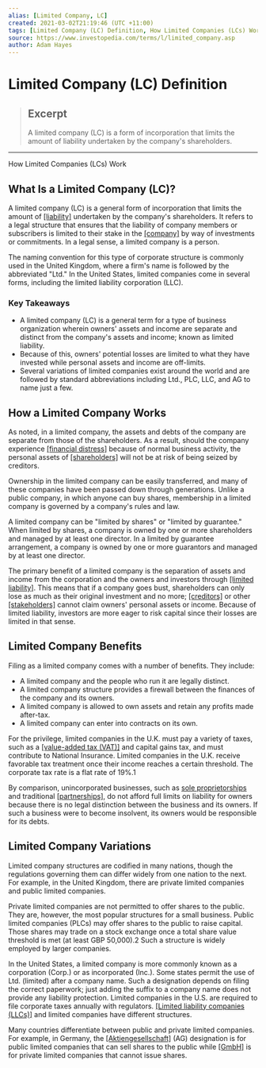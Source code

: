 ```yaml
---
alias: [Limited Company, LC]
created: 2021-03-02T21:19:46 (UTC +11:00)
tags: [Limited Company (LC) Definition, How Limited Companies (LCs) Work]
source: https://www.investopedia.com/terms/l/limited_company.asp
author: Adam Hayes
---
```


# Limited Company (LC) Definition

> ## Excerpt
> A limited company (LC) is a form of incorporation that limits the amount of liability undertaken by the company's shareholders.

---

How Limited Companies (LCs) Work
## What Is a Limited Company (LC)?

A limited company (LC) is a general form of incorporation that limits the amount of [[liability]](https://www.investopedia.com/terms/l/liability.asp) undertaken by the company's shareholders. It refers to a legal structure that ensures that the liability of company members or subscribers is limited to their stake in the [[company]](https://www.investopedia.com/terms/c/company.asp) by way of investments or commitments. In a legal sense, a limited company is a person.

The naming convention for this type of corporate structure is commonly used in the United Kingdom, where a firm's name is followed by the abbreviated "Ltd." In the United States, limited companies come in several forms, including the limited liability corporation (LLC).

### Key Takeaways

-   A limited company (LC) is a general term for a type of business organization wherein owners' assets and income are separate and distinct from the company's assets and income; known as limited liability.
-   Because of this, owners' potential losses are limited to what they have invested while personal assets and income are off-limits.
-   Several variations of limited companies exist around the world and are followed by standard abbreviations including Ltd., PLC, LLC, and AG to name just a few.

## How a Limited Company Works

As noted, in a limited company, the assets and debts of the company are separate from those of the shareholders. As a result, should the company experience [[financial distress]](https://www.investopedia.com/terms/f/financial_distress.asp) because of normal business activity, the personal assets of [[shareholders]](https://www.investopedia.com/terms/s/shareholder.asp) will not be at risk of being seized by creditors.

Ownership in the limited company can be easily transferred, and many of these companies have been passed down through generations. Unlike a public company, in which anyone can buy shares, membership in a limited company is governed by a company's rules and law.

A limited company can be "limited by shares" or "limited by guarantee." When limited by shares, a company is owned by one or more shareholders and managed by at least one director. In a limited by guarantee arrangement, a company is owned by one or more guarantors and managed by at least one director.

The primary benefit of a limited company is the separation of assets and income from the corporation and the owners and investors through [[limited liability]](https://www.investopedia.com/terms/l/limitedliability.asp). This means that if a company goes bust, shareholders can only lose as much as their original investment and no more; [[creditors]](https://www.investopedia.com/terms/c/creditor.asp) or other [[stakeholders]](https://www.investopedia.com/terms/s/stakeholder.asp) cannot claim owners' personal assets or income. Because of limited liability, investors are more eager to risk capital since their losses are limited in that sense.

## Limited Company Benefits

Filing as a limited company comes with a number of benefits. They include:

-   A limited company and the people who run it are legally distinct.
-   A limited company structure provides a firewall between the finances of the company and its owners.
-   A limited company is allowed to own assets and retain any profits made after-tax.
-   A limited company can enter into contracts on its own.

For the privilege, limited companies in the U.K. must pay a variety of taxes, such as a [[value-added tax (VAT)]](https://www.investopedia.com/terms/v/valueaddedtax.asp) and capital gains tax, and must contribute to National Insurance. Limited companies in the U.K. receive favorable tax treatment once their income reaches a certain threshold. The corporate tax rate is a flat rate of 19%.1

By comparison, unincorporated businesses, such as [sole proprietorships](https://www.investopedia.com/terms/s/soleproprietorship.asp) and traditional [[partnerships]](https://www.investopedia.com/terms/p/partnership.asp), do not afford full limits on liability for owners because there is no legal distinction between the business and its owners. If such a business were to become insolvent, its owners would be responsible for its debts.

## Limited Company Variations

Limited company structures are codified in many nations, though the regulations governing them can differ widely from one nation to the next. For example, in the United Kingdom, there are private limited companies and public limited companies.

Private limited companies are not permitted to offer shares to the public. They are, however, the most popular structures for a small business. Public limited companies (PLCs) may offer shares to the public to raise capital. Those shares may trade on a stock exchange once a total share value threshold is met (at least GBP 50,000).2 Such a structure is widely employed by larger companies.

In the United States, a limited company is more commonly known as a corporation (Corp.) or as incorporated (Inc.). Some states permit the use of Ltd. (limited) after a company name. Such a designation depends on filing the correct paperwork; just adding the suffix to a company name does not provide any liability protection. Limited companies in the U.S. are required to file corporate taxes annually with regulators. [[Limited liability companies (LLCs)]](https://www.investopedia.com/terms/l/llc.asp) and limited companies have different structures.

Many countries differentiate between public and private limited companies. For example, in Germany, the [[Aktiengesellschaft]](https://www.investopedia.com/terms/a/ag-aktiengesellschaft.asp) (AG) designation is for public limited companies that can sell shares to the public while [[GmbH]](https://www.investopedia.com/terms/g/gmbh.asp) is for private limited companies that cannot issue shares.
